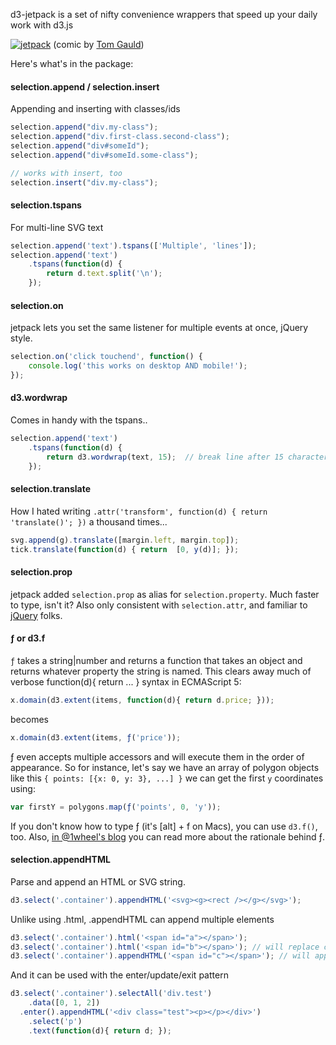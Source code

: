 d3-jetpack is a set of nifty convenience wrappers that speed up your daily work with d3.js

[![jetpack](http://36.media.tumblr.com/tumblr_m4kkxd8nWB1rwkrdbo1_500.jpg)](http://myjetpack.tumblr.com/post/23725103159)
  (comic by [Tom Gauld](http://myjetpack.tumblr.com/]))

Here's what's in the package:

#### selection.append / selection.insert

Appending and inserting with classes/ids 

```js
selection.append("div.my-class");
selection.append("div.first-class.second-class");
selection.append("div#someId");
selection.append("div#someId.some-class");

// works with insert, too
selection.insert("div.my-class");
```

#### selection.tspans

For multi-line SVG text

```js
selection.append('text').tspans(['Multiple', 'lines']);
selection.append('text')
    .tspans(function(d) {
        return d.text.split('\n');
    });
```

#### selection.on

jetpack lets you set the same listener for multiple events at once, jQuery style.

```js
selection.on('click touchend', function() {
    console.log('this works on desktop AND mobile!');
});
```

#### d3.wordwrap

Comes in handy with the tspans..

```js
selection.append('text')
    .tspans(function(d) {
        return d3.wordwrap(text, 15);  // break line after 15 characters
    });
```

#### selection.translate

How I hated writing ``.attr('transform', function(d) { return 'translate()'; })`` a thousand times...

```js
svg.append(g).translate([margin.left, margin.top]);
tick.translate(function(d) { return  [0, y(d)]; });
```

#### selection.prop

jetpack added `selection.prop` as alias for `selection.property`. Much faster to type, isn't it? Also only consistent with `selection.attr`, and familiar to [jQuery](http://api.jquery.com/prop/) folks.

#### ƒ or d3.f

``ƒ`` takes a string|number and returns a function that takes an object and returns whatever property the string is named. This clears away much of verbose function(d){ return ... } syntax in ECMAScript 5:

```js
x.domain(d3.extent(items, function(d){ return d.price; }));
```

becomes

```js
x.domain(d3.extent(items, ƒ('price'));
```

ƒ even accepts multiple accessors and will execute them in the order of appearance. So for instance, let's say we have an array of polygon objects like this ``{ points: [{x: 0, y: 3}, ...] }`` we can get the first ``y`` coordinates using:

```js
var firstY = polygons.map(ƒ('points', 0, 'y'));
```

If you don't know how to type ƒ (it's [alt] + f on Macs), you can use ``d3.f()``, too. Also, [in @1wheel's blog](http://roadtolarissa.com/blog/2014/06/23/even-fewer-lamdas-with-d3/) you can read more about the rationale behind ƒ.

#### selection.appendHTML

Parse and append an HTML or SVG string.

```js
d3.select('.container').appendHTML('<svg><g><rect /></g></svg>');
```
Unlike using .html, .appendHTML can append multiple elements
```js
d3.select('.container').html('<span id="a"></span>');
d3.select('.container').html('<span id="b"></span>'); // will replace content
d3.select('.container').appendHTML('<span id="c"></span>'); // will append content

```
And it can be used with the enter/update/exit pattern
```js
d3.select('.container').selectAll('div.test')
    .data([0, 1, 2])
  .enter().appendHTML('<div class="test"><p></p></div>')
    .select('p')
    .text(function(d){ return d; });
```
